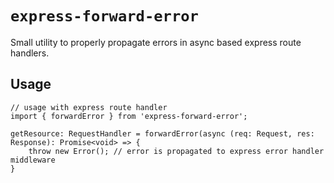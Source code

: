 # `express-forward-error`

Small utility to properly propagate errors in async based express route handlers.

## Usage

```
// usage with express route handler
import { forwardError } from 'express-forward-error';

getResource: RequestHandler = forwardError(async (req: Request, res: Response): Promise<void> => {
    throw new Error(); // error is propagated to express error handler middleware
}
```
